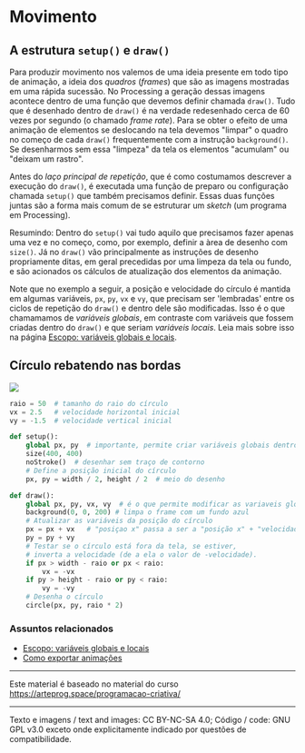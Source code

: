 # Movimento

## A estrutura `setup()` e `draw()`

Para produzir movimento nos valemos de uma ideia presente em todo tipo de animação, a ideia dos *quadros* (*frames*) que são as imagens mostradas em uma rápida sucessão. No Processing a geração dessas imagens acontece dentro de uma função que devemos definir chamada `draw()`. Tudo que é desenhado dentro de `draw()` é na verdade redesenhado cerca de 60 vezes por segundo (o chamado *frame rate*). Para se obter o efeito de uma animação de elementos se deslocando na tela devemos "limpar" o quadro no começo de cada `draw()` frequentemente com a instrução `background()`. Se desenharmos sem essa "limpeza" da tela os elementos "acumulam" ou "deixam um rastro".

Antes do *laço principal de repetição*, que é como costumamos descrever a execução do `draw()`, é executada uma função de preparo ou configuração chamada `setup()` que também precisamos definir. Essas duas funções juntas são a forma mais comum de se estruturar um *sketch* (um programa em Processing).

Resumindo: Dentro do `setup()` vai tudo aquilo que precisamos fazer apenas uma vez e no começo, como, por exemplo, definir a àrea de desenho com `size()`. Já no `draw()` vão principalmente as instruções de desenho propriamente ditas, em geral precedidas por uma limpeza da tela ou fundo, e são acionados os cálculos de atualização dos elementos da animação.

Note que no exemplo a seguir, a posição e velocidade do círculo é mantida em algumas variáveis, `px`, `py`, `vx` e `vy`, que precisam ser 'lembradas' entre os ciclos de repetição do `draw()` e dentro dele são modificadas. Isso é o que chamamamos de *variáveis globais*, em contraste com variáveis que fossem criadas dentro do `draw()` e que seriam *variáveis locais*. Leia mais sobre isso na página [Escopo: variáveis globais e locais](escopo_py.md). 

## Círculo rebatendo nas bordas

![](assets/bola_rebate.gif)

```python
raio = 50  # tamanho do raio do círculo
vx = 2.5   # velocidade horizontal inicial
vy = -1.5  # velocidade vertical inicial

def setup():
    global px, py  # importante, permite criar variáveis globais dentro do setup!
    size(400, 400)
    noStroke()  # desenhar sem traço de contorno
    # Define a posição inicial do círculo
    px, py = width / 2, height / 2  # meio do desenho

def draw():
    global px, py, vx, vy  # é o que permite modificar as variaveis globais no draw!
    background(0, 0, 200) # limpa o frame com um fundo azul
    # Atualizar as variáveis da posição do círculo
    px = px + vx   # "posiçao x" passa a ser a "posição x" + "velocidade x"
    py = py + vy
    # Testar se o círculo está fora da tela, se estiver,
    # inverta a velocidade (de a ela o valor de -velocidade).
    if px > width - raio or px < raio:
        vx = -vx
    if py > height - raio or py < raio:
        vy = -vy
    # Desenha o círculo
    circle(px, py, raio * 2)
```
### Assuntos relacionados

- [Escopo: variáveis globais e locais](escopo_py.md)
- [Como exportar animações](exportar_animacoes.md)

---
Este material é baseado no material do curso https://arteprog.space/programacao-criativa/

---
Texto e imagens / text and images: CC BY-NC-SA 4.0; Código / code: GNU GPL v3.0 exceto onde explicitamente indicado por questões de compatibilidade.
